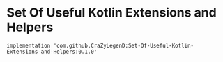 # Set Of Useful Kotlin Extensions and Helpers

    implementation 'com.github.CraZyLegenD:Set-Of-Useful-Kotlin-Extensions-and-Helpers:0.1.0'
